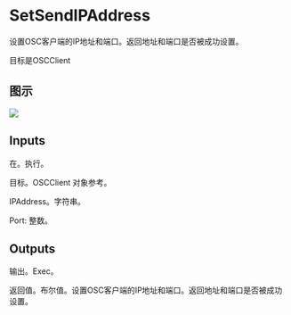 # SetSendIPAddress

设置OSC客户端的IP地址和端口。返回地址和端口是否被成功设置。

目标是OSCClient

## 图示

![]($-20221218-18063169.png)

## Inputs

在。执行。

目标。OSCClient 对象参考。

IPAddress。字符串。

Port: 整数。 

## Outputs

输出。Exec。

返回值。布尔值。设置OSC客户端的IP地址和端口。返回地址和端口是否被成功设置。
